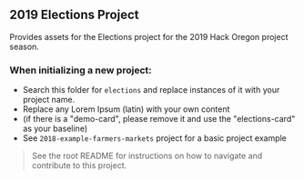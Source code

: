## 2019 Elections Project

Provides assets for the Elections project for the 2019 Hack Oregon project season.

### When initializing a new project:

- Search this folder for `elections` and replace instances of it with your project name.
- Replace any Lorem Ipsum (latin) with your own content
- (if there is a "demo-card", please remove it and use the "elections-card" as your baseline)
- See `2018-example-farmers-markets` project for a basic project example

> See the root README for instructions on how to navigate and contribute to this project.
